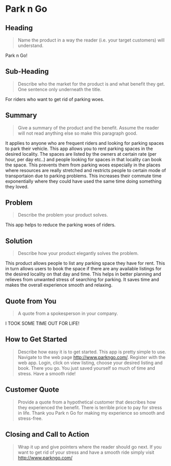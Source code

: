 # Park n Go #

<!-- 
> This material was originally posted [here](http://www.quora.com/What-is-Amazons-approach-to-product-development-and-product-management). It is reproduced here for posterities sake.

There is an approach called "working backwards" that is widely used at Amazon. They work backwards from the customer, rather than starting with an idea for a product and trying to bolt customers onto it. While working backwards can be applied to any specific product decision, using this approach is especially important when developing new products or features.

For new initiatives a product manager typically starts by writing an internal press release announcing the finished product. The target audience for the press release is the new/updated product's customers, which can be retail customers or internal users of a tool or technology. Internal press releases are centered around the customer problem, how current solutions (internal or external) fail, and how the new product will blow away existing solutions.

If the benefits listed don't sound very interesting or exciting to customers, then perhaps they're not (and shouldn't be built). Instead, the product manager should keep iterating on the press release until they've come up with benefits that actually sound like benefits. Iterating on a press release is a lot less expensive than iterating on the product itself (and quicker!).

If the press release is more than a page and a half, it is probably too long. Keep it simple. 3-4 sentences for most paragraphs. Cut out the fat. Don't make it into a spec. You can accompany the press release with a FAQ that answers all of the other business or execution questions so the press release can stay focused on what the customer gets. My rule of thumb is that if the press release is hard to write, then the product is probably going to suck. Keep working at it until the outline for each paragraph flows. 

Oh, and I also like to write press-releases in what I call "Oprah-speak" for mainstream consumer products. Imagine you're sitting on Oprah's couch and have just explained the product to her, and then you listen as she explains it to her audience. That's "Oprah-speak", not "Geek-speak".

Once the project moves into development, the press release can be used as a touchstone; a guiding light. The product team can ask themselves, "Are we building what is in the press release?" If they find they're spending time building things that aren't in the press release (overbuilding), they need to ask themselves why. This keeps product development focused on achieving the customer benefits and not building extraneous stuff that takes longer to build, takes resources to maintain, and doesn't provide real customer benefit (at least not enough to warrant inclusion in the press release).
 -->
 
## Heading ##
  > Name the product in a way the reader (i.e. your target customers) will understand.
  
  Park n Go!
  

## Sub-Heading ##
  > Describe who the market for the product is and what benefit they get. One sentence only underneath the title.
  
  For riders who want to get rid of parking woes.

## Summary ##
  > Give a summary of the product and the benefit. Assume the reader will not read anything else so make this paragraph good.
 
  It applies to anyone who are frequent riders and looking for parking spaces to park their vehicle. This app allows you to rent parking spaces in the desired locality. The spaces are listed by the owners at certain rate (per hour, per day etc..) and people looking for spaces in that locality can book the space. This prevents them from parking woes especially in the places where resources are really stretched and restricts people to certain mode of transportaion due to parking problems. This increases their commute time exponentially where they could have used the same time doing something they loved.

## Problem ##
  > Describe the problem your product solves.
 
  This app helps to reduce the parking woes of riders.

## Solution ##
  > Describe how your product elegantly solves the problem.
  
  This product allows people to list any parking space they have for rent. This in turn allows users to book the space if there are any available listings for the desired locality on that day and time. This helps in better planning and relieves from unwanted stress of searching for parking. It saves time and makes the overall experience smooth and relaxing.

## Quote from You ##
  > A quote from a spokesperson in your company.
 
  I TOOK SOME TIME OUT FOR LIFE!


## How to Get Started ##
  > Describe how easy it is to get started.
  This app is pretty simple to use. Navigate to the web page http://www.parkngo.com/. Register with the web app. Login, click on view listing, choose your desired listing and book. There you go. You just saved yourself so much of time and stress. Have a smooth ride! 

## Customer Quote ##
  > Provide a quote from a hypothetical customer that describes how they experienced the benefit.
  There is terrible price to pay for stress in life. Thank you Park n Go for making my experience so smooth and stress-free. 

## Closing and Call to Action ##
  > Wrap it up and give pointers where the reader should go next.
If you want to get rid of your stress and have a smooth ride simply visit http://www.parkngo.com/
